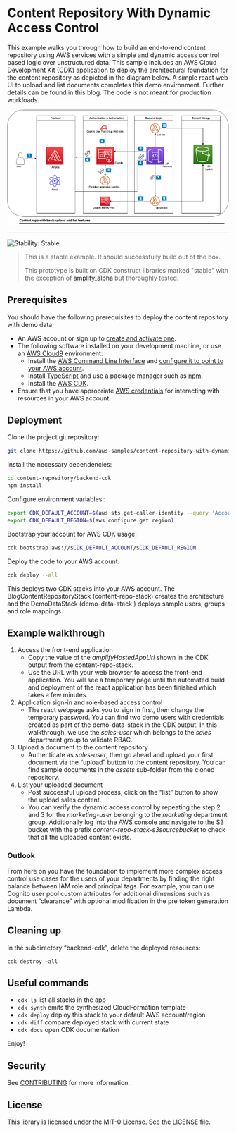 # Content Repository With Dynamic Access Control

This example walks you through how to build an end-to-end content repository using AWS services with a simple and dynamic access control based logic over unstructured data. This sample includes an AWS Cloud Development Kit (CDK) application to deploy the architectural foundation for the content repository as depicted in the diagram below. A simple react web UI to upload and list documents completes this demo environment. Further details can be found in this blog. The code is not meant for production workloads.


![image info](./backend-cdk/img/content_repo_architecture.png)

<!--BEGIN STABILITY BANNER-->
---

![Stability: Stable](https://img.shields.io/badge/stability-Stable-success.svg?style=for-the-badge)
> This is a stable example. It should successfully build out of the box.
>
> This prototype is built on CDK construct libraries marked "stable" with the exception of [amplify_alpha](https://docs.aws.amazon.com/cdk/api/v2/docs/aws-amplify-alpha-readme.html) but thoroughly tested.
<!--END STABILITY BANNER-->

## Prerequisites

You should have the following prerequisites to deploy the content repository with demo data:
* An AWS account or sign up to [create and activate one](https://aws.amazon.com/premiumsupport/knowledge-center/create-and-activate-aws-account/).
* The following software installed on your development machine, or use an [AWS Cloud9](https://aws.amazon.com/cloud9/) environment:
    * Install the [AWS Command Line Interface](https://aws.amazon.com/cli/) and [configure it to point to your AWS account](https://docs.aws.amazon.com/cli/latest/userguide/cli-chap-configure.html).
    * Install [TypeScript](https://www.typescriptlang.org/download) and use a package manager such as [npm](https://docs.npmjs.com/downloading-and-installing-packages-locally).
    * Install the [AWS CDK](https://docs.aws.amazon.com/cdk/latest/guide/getting_started.html).
 * Ensure that you have appropriate [AWS credentials](https://docs.aws.amazon.com/cli/latest/userguide/cli-configure-files.html) for interacting with resources in your AWS account.

## Deployment

Clone the project git repository:
```bash
git clone https://github.com/aws-samples/content-repository-with-dynamic-access-control
```

Install the necessary dependencies:
```bash
cd content-repository/backend-cdk
npm install
```

Configure environment variables::
```bash
export CDK_DEFAULT_ACCOUNT=$(aws sts get-caller-identity --query 'Account' --output text)
export CDK_DEFAULT_REGION=$(aws configure get region)
```

Bootstrap your account for AWS CDK usage:
```bash
cdk bootstrap aws://$CDK_DEFAULT_ACCOUNT/$CDK_DEFAULT_REGION
```

Deploy the code to your AWS account:
```bash
cdk deploy --all
```

This deploys two CDK stacks into your AWS account. The BlogContentRepositoryStack (content-repo-stack) creates the architecture and the DemoDataStack (demo-data-stack ) deploys sample users, groups and role mappings.

## Example walkthrough

1. Access the front-end application
    * Copy the value of the *amplifyHostedAppUrl* shown in the CDK output from the content-repo-stack.
    * Use the URL with your web browser to access the front-end application. You will see a temporary page until the automated build and deployment of the react application has been finished which takes a few minutes.
2. Application sign-in and role-based access control
    * The react webpage asks you to sign in first, then change the temporary password. You can find two demo users with credentials created as part of the demo-data-stack in the CDK output. In this walkthrough, we use the *sales-user* which belongs to the *sales* department group to validate RBAC.
3. Upload a document to the content repository
    * Authenticate as *sales-user*, then go ahead and upload your first document via the “upload” button to the content repository. You can find sample documents in the *assets* sub-folder from the cloned repository. 
4. List your uploaded document
    * Post successful upload process, click on the “list” button to show the upload sales content.
    * You can verify the dynamic access control by repeating the step 2 and 3 for the *marketing-user* belonging to the *marketing* department group. Additionally log into the AWS console and navigate to the S3 bucket with the prefix *content-repo-stack-s3sourcebucket* to check that all the uploaded content exists.

### Outlook
From here on you have the foundation to implement more complex access control use cases for the users of your departments by finding the right balance between IAM role and principal tags. For example, you can use Cognito user pool custom attributes for additional dimensions such as document “clearance” with optional modification in the pre token generation Lambda. 

## Cleaning up

In the subdirectory “backend-cdk”, delete the deployed resources:
```
cdk destroy –all 
```

## Useful commands
 * `cdk ls`          list all stacks in the app
 * `cdk synth`       emits the synthesized CloudFormation template
 * `cdk deploy`      deploy this stack to your default AWS account/region
 * `cdk diff`        compare deployed stack with current state
 * `cdk docs`        open CDK documentation

Enjoy!

## Security

See [CONTRIBUTING](CONTRIBUTING.md#security-issue-notifications) for more information.

## License

This library is licensed under the MIT-0 License. See the LICENSE file.
